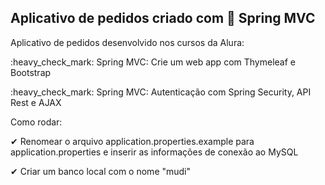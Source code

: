 ## Aplicativo de pedidos criado com 🍃 Spring MVC

Aplicativo de pedidos desenvolvido nos cursos da Alura:

<p>:heavy_check_mark: Spring MVC: Crie um web app com Thymeleaf e Bootstrap</p>
<p>:heavy_check_mark: Spring MVC: Autenticação com Spring Security, API Rest e AJAX</p>

Como rodar:

<p>✔ Renomear o arquivo application.properties.example para application.properties e inserir as informações de conexão ao MySQL</p>
<p>✔ Criar um banco local com o nome "mudi"</p>
